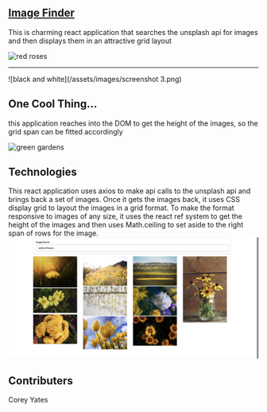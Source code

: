 ## [Image Finder](https://cqyates.github.io/react-image-finder/)

This is charming react application that searches the unsplash api for images and then displays them in an attractive grid layout

![red roses](/assets/images/screenshot1.png)

____________________________________________________________________________________________________________________________

![black and white](/assets/images/screenshot 3.png)

## One Cool Thing...
this application reaches into the DOM to get the height of the images, so the grid span can be fitted accordingly

![green gardens](/assets/images/screenshot2.png)

## Technologies

This react application uses axios to make api calls to the unsplash api and brings back a set of images. Once it gets the images back, it uses CSS display grid to layout the images in a grid format.  To make the format responsive to images of any size, it uses the react ref system to get the height of the images and then uses Math.ceiling to set aside to the right span of rows for the image.
![yellow flowers](/assets/images/screenshot4.png)


## Contributers
 Corey Yates


